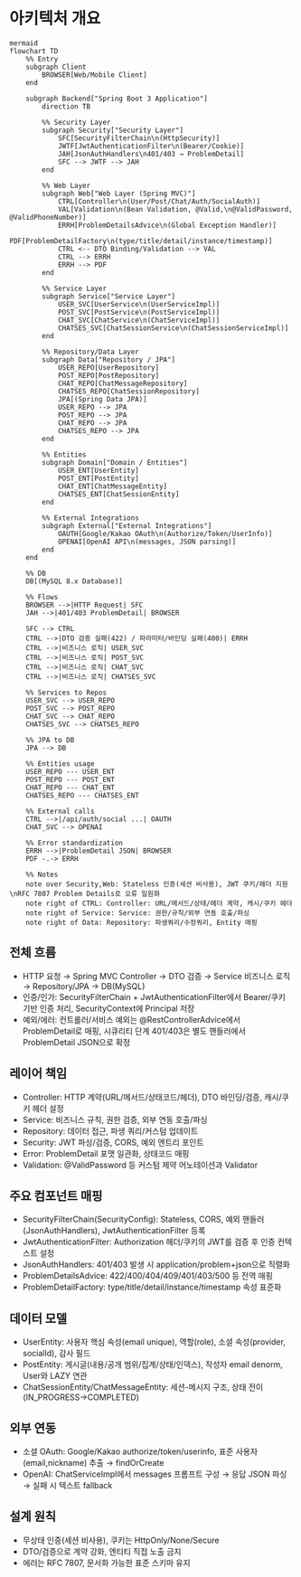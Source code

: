 # 아키텍처 개요

```mermaid
mermaid
flowchart TD
    %% Entry
    subgraph Client
        BROWSER[Web/Mobile Client]
    end

    subgraph Backend["Spring Boot 3 Application"]
        direction TB

        %% Security Layer
        subgraph Security["Security Layer"]
            SFC[SecurityFilterChain\n(HttpSecurity)]
            JWTF[JwtAuthenticationFilter\n(Bearer/Cookie)]
            JAH[JsonAuthHandlers\n401/403 → ProblemDetail]
            SFC --> JWTF --> JAH
        end

        %% Web Layer
        subgraph Web["Web Layer (Spring MVC)"]
            CTRL[Controller\n(User/Post/Chat/Auth/SocialAuth)]
            VAL[Validation\n(Bean Validation, @Valid,\n@ValidPassword, @ValidPhoneNumber)]
            ERRH[ProblemDetailsAdvice\n(Global Exception Handler)]
            PDF[ProblemDetailFactory\n(type/title/detail/instance/timestamp)]
            CTRL <-- DTO Binding/Validation --> VAL
            CTRL --> ERRH
            ERRH --> PDF
        end

        %% Service Layer
        subgraph Service["Service Layer"]
            USER_SVC[UserService\n(UserServiceImpl)]
            POST_SVC[PostService\n(PostServiceImpl)]
            CHAT_SVC[ChatService\n(ChatServiceImpl)]
            CHATSES_SVC[ChatSessionService\n(ChatSessionServiceImpl)]
        end

        %% Repository/Data Layer
        subgraph Data["Repository / JPA"]
            USER_REPO[UserRepository]
            POST_REPO[PostRepository]
            CHAT_REPO[ChatMessageRepository]
            CHATSES_REPO[ChatSessionRepository]
            JPA[(Spring Data JPA)]
            USER_REPO --> JPA
            POST_REPO --> JPA
            CHAT_REPO --> JPA
            CHATSES_REPO --> JPA
        end

        %% Entities
        subgraph Domain["Domain / Entities"]
            USER_ENT[UserEntity]
            POST_ENT[PostEntity]
            CHAT_ENT[ChatMessageEntity]
            CHATSES_ENT[ChatSessionEntity]
        end

        %% External Integrations
        subgraph External["External Integrations"]
            OAUTH[Google/Kakao OAuth\n(Authorize/Token/UserInfo)]
            OPENAI[OpenAI API\n(messages, JSON parsing)]
        end
    end

    %% DB
    DB[(MySQL 8.x Database)]

    %% Flows
    BROWSER -->|HTTP Request| SFC
    JAH -->|401/403 ProblemDetail| BROWSER

    SFC --> CTRL
    CTRL -->|DTO 검증 실패(422) / 파라미터/바인딩 실패(400)| ERRH
    CTRL -->|비즈니스 로직| USER_SVC
    CTRL -->|비즈니스 로직| POST_SVC
    CTRL -->|비즈니스 로직| CHAT_SVC
    CTRL -->|비즈니스 로직| CHATSES_SVC

    %% Services to Repos
    USER_SVC --> USER_REPO
    POST_SVC --> POST_REPO
    CHAT_SVC --> CHAT_REPO
    CHATSES_SVC --> CHATSES_REPO

    %% JPA to DB
    JPA --> DB

    %% Entities usage
    USER_REPO --- USER_ENT
    POST_REPO --- POST_ENT
    CHAT_REPO --- CHAT_ENT
    CHATSES_REPO --- CHATSES_ENT

    %% External calls
    CTRL -->|/api/auth/social ...| OAUTH
    CHAT_SVC --> OPENAI

    %% Error standardization
    ERRH -->|ProblemDetail JSON| BROWSER
    PDF -.-> ERRH

    %% Notes
    note over Security,Web: Stateless 인증(세션 비사용), JWT 쿠키/헤더 지원\nRFC 7807 Problem Details로 오류 일원화
    note right of CTRL: Controller: URL/메서드/상태/헤더 계약, 캐시/쿠키 헤더
    note right of Service: Service: 권한/규칙/외부 연동 호출/파싱
    note right of Data: Repository: 파생쿼리/수정쿼리, Entity 매핑

```

## 전체 흐름
- HTTP 요청 → Spring MVC Controller → DTO 검증 → Service 비즈니스 로직 → Repository/JPA → DB(MySQL)
- 인증/인가: SecurityFilterChain + JwtAuthenticationFilter에서 Bearer/쿠키 기반 인증 처리, SecurityContext에 Principal 저장
- 예외/에러: 컨트롤러/서비스 예외는 @RestControllerAdvice에서 ProblemDetail로 매핑, 시큐리티 단계 401/403은 별도 핸들러에서 ProblemDetail JSON으로 확정

## 레이어 책임
- Controller: HTTP 계약(URL/메서드/상태코드/헤더), DTO 바인딩/검증, 캐시/쿠키 헤더 설정
- Service: 비즈니스 규칙, 권한 검증, 외부 연동 호출/파싱
- Repository: 데이터 접근, 파생 쿼리/커스텀 업데이트
- Security: JWT 파싱/검증, CORS, 예외 엔트리 포인트
- Error: ProblemDetail 포맷 일관화, 상태코드 매핑
- Validation: @ValidPassword 등 커스텀 제약 어노테이션과 Validator

## 주요 컴포넌트 매핑
- SecurityFilterChain(SecurityConfig): Stateless, CORS, 예외 핸들러(JsonAuthHandlers), JwtAuthenticationFilter 등록
- JwtAuthenticationFilter: Authorization 헤더/쿠키의 JWT를 검증 후 인증 컨텍스트 설정
- JsonAuthHandlers: 401/403 발생 시 application/problem+json으로 직렬화
- ProblemDetailsAdvice: 422/400/404/409/401/403/500 등 전역 매핑
- ProblemDetailFactory: type/title/detail/instance/timestamp 속성 표준화

## 데이터 모델
- UserEntity: 사용자 핵심 속성(email unique), 역할(role), 소셜 속성(provider, socialId), 감사 필드
- PostEntity: 게시글(내용/공개 범위/집계/상태/인덱스), 작성자 email denorm, User와 LAZY 연관
- ChatSessionEntity/ChatMessageEntity: 세션-메시지 구조, 상태 전이(IN_PROGRESS→COMPLETED)

## 외부 연동
- 소셜 OAuth: Google/Kakao authorize/token/userinfo, 표준 사용자(email,nickname) 추출 → findOrCreate
- OpenAI: ChatServiceImpl에서 messages 프롬프트 구성 → 응답 JSON 파싱 → 실패 시 텍스트 fallback

## 설계 원칙
- 무상태 인증(세션 비사용), 쿠키는 HttpOnly/None/Secure
- DTO/검증으로 계약 강화, 엔티티 직접 노출 금지
- 에러는 RFC 7807, 문서화 가능한 표준 스키마 유지
